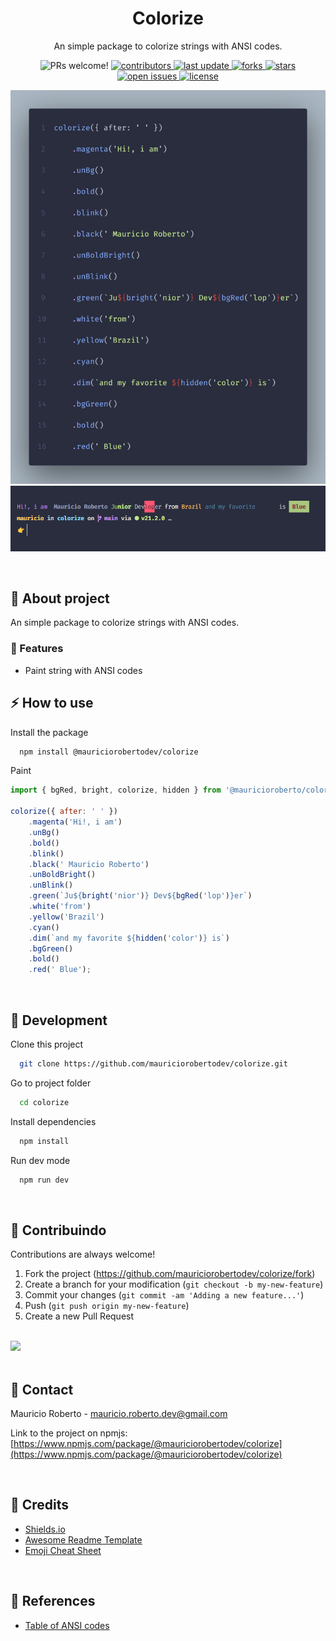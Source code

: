 <div align="center">
  <h1>Colorize</h1>

  <p>
    An simple package to colorize strings with ANSI codes.
  </p>

<!-- Badges -->
<p>
<img alt="PRs welcome!" src="https://img.shields.io/static/v1?label=PRs&message=WELCOME&style=for-the-badge&color=3b82f6&labelColor=222222" />
  <a href="https://github.com/mauriciorobertodev/colorize/graphs/contributors">
    <img src="https://img.shields.io/github/contributors/mauriciorobertodev/colorize?color=3b82f6&label=CONTRIBUTORS&logo=3C424B&logoColor=3C424B&style=for-the-badge&labelColor=222222" alt="contributors" />
  </a>
  <a href="">
    <img src="https://img.shields.io/github/last-commit/mauriciorobertodev/colorize?color=3b82f6&label=LAST UPDATE&logo=3C424B&logoColor=3C424B&style=for-the-badge&labelColor=222222" alt="last update" />
  </a>
  <a href="https://github.com/mauriciorobertodev/colorize/network/members">
    <img src="https://img.shields.io/github/forks/mauriciorobertodev/colorize?color=3b82f6&label=FORKS&logo=3C424B&logoColor=3C424B&style=for-the-badge&labelColor=222222" alt="forks" />
  </a>
  <a href="https://github.com/mauriciorobertodev/colorize/stargazers">
    <img src="https://img.shields.io/github/stars/mauriciorobertodev/colorize?color=3b82f6&label=STARS&logo=3C424B&logoColor=3C424B&style=for-the-badge&labelColor=222222" alt="stars" />
  </a>
  <a href="https://github.com/mauriciorobertodev/colorize/issues/">
    <img src="https://img.shields.io/github/issues/mauriciorobertodev/colorize?color=3b82f6&label=ISSUESS&logo=3C424B&logoColor=3C424B&style=for-the-badge&labelColor=222222" alt="open issues" />
  </a>
  <a href="https://github.com/mauriciorobertodev/colorize/blob/master/LICENSE">
    <img src="https://img.shields.io/github/license/mauriciorobertodev/colorize.svg?color=3b82f6&label=LICENSE&logo=3C424B&logoColor=3C424B&style=for-the-badge&labelColor=222222" alt="license" />
  </a>
</p>

![Alt text](screenshot.jpeg) ![Alt text](screenshot2.png)

</div>

<br />

<!-- About the Project -->

## :star2: About project

An simple package to colorize strings with ANSI codes.

<!-- Features -->

### :dart: Features

-   Paint string with ANSI codes <br>

<!-- Usage -->

## :zap: How to use

Install the package

```bash
  npm install @mauriciorobertodev/colorize
```

Paint

```javascript
import { bgRed, bright, colorize, hidden } from '@mauricioroberto/colorize';

colorize({ after: ' ' })
    .magenta('Hi!, i am')
    .unBg()
    .bold()
    .blink()
    .black(' Mauricio Roberto')
    .unBoldBright()
    .unBlink()
    .green(`Ju${bright('nior')} Dev${bgRed('lop')}er`)
    .white('from')
    .yellow('Brazil')
    .cyan()
    .dim(`and my favorite ${hidden('color')} is`)
    .bgGreen()
    .bold()
    .red(' Blue');
```

<br/>

<!-- Run Locally -->

## :wrench: Development

Clone this project

```bash
  git clone https://github.com/mauriciorobertodev/colorize.git
```

Go to project folder

```bash
  cd colorize
```

Install dependencies

```bash
  npm install
```

Run dev mode

```bash
  npm run dev
```

<br>

<!-- Contributing -->

## :wave: Contribuindo

Contributions are always welcome!

1. Fork the project (https://github.com/mauriciorobertodev/colorize/fork)
2. Create a branch for your modification (`git checkout -b my-new-feature`)
3. Commit your changes (`git commit -am 'Adding a new feature...'`)
4. Push (`git push origin my-new-feature`)
5. Create a new Pull Request

</br>

<a href="https://github.com/mauriciorobertodev/colorize/graphs/contributors">
  <img src="https://contrib.rocks/image?repo=mauriciorobertodev/colorize" />
</a>
</br>

<br>

<!-- Contact -->

## :handshake: Contact

Mauricio Roberto - mauricio.roberto.dev@gmail.com

Link to the project on npmjs: [https://www.npmjs.com/package/@mauriciorobertodev/colorize](https://www.npmjs.com/package/@mauriciorobertodev/colorize)

<br>

<!-- Acknowledgments -->

## :gem: Credits

-   [Shields.io](https://shields.io/)
-   [Awesome Readme Template](https://github.com/Louis3797/awesome-readme-template)
-   [Emoji Cheat Sheet](https://github.com/ikatyang/emoji-cheat-sheet/blob/master/README.md#travel--places)

<br>

<!-- References -->

## :microscope: References

-   [Table of ANSI codes](https://gist.github.com/JBlond/2fea43a3049b38287e5e9cefc87b2124)
